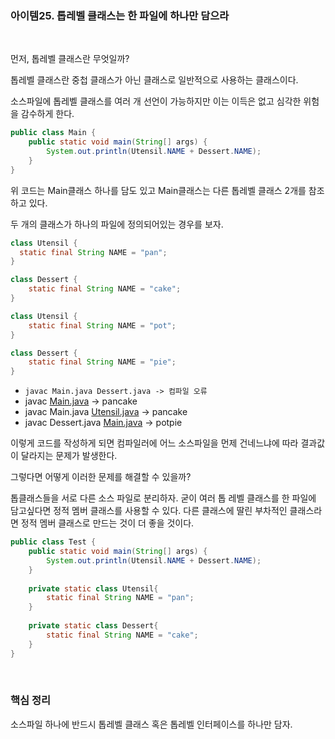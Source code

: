 ### 아이템25. 톱레벨 클래스는 한 파일에 하나만 담으라

<br>

먼저, 톱레벨 클래스란 무엇일까?

톱레벨 클래스란 중첩 클래스가 아닌 클래스로 일반적으로 사용하는 클래스이다.

소스파일에 톱레벨 클래스를 여러 개 선언이 가능하지만 이는 이득은 없고 심각한 위험을 감수하게 한다.

```java
public class Main {
    public static void main(String[] args) {
        System.out.println(Utensil.NAME + Dessert.NAME);
    }
}
```

위 코드는 Main클래스 하나를 담도 있고 Main클래스는 다른 톱레벨 클래스 2개를 참조하고 있다. 

두 개의 클래스가 하나의 파일에 정의되어있는 경우를 보자.

```java
class Utensil {
  static final String NAME = "pan";
}

class Dessert {
    static final String NAME = "cake";
}
```

```java
class Utensil {
    static final String NAME = "pot";
}

class Dessert {
    static final String NAME = "pie";
}
```

- `javac Main.java Dessert.java -> 컴파일 오류`
- javac [Main.java](http://Main.java) → pancake
- javac Main.java [Utensil.java](http://Utensil.java) → pancake
- javac Dessert.java [Main.java](http://Main.java) → potpie

이렇게 코드를 작성하게 되면 컴파일러에 어느 소스파일을 먼제 건네느냐에 따라 결과값이 달라지는 문제가 발생한다. 

그렇다면 어떻게 이러한 문제를 해결할 수 있을까?

톱클래스들을 서로 다른 소스 파일로 분리하자. 굳이 여러 톱 레벨 클래스를 한 파일에 담고싶다면 정적 멤버 클래스를 사용할 수 있다. 다른 클래스에 딸린 부차적인 클래스라면 정적 멤버 클래스로 만드는 것이 더 좋을 것이다.

```java
public class Test {
    public static void main(String[] args) {
        System.out.println(Utensil.NAME + Dessert.NAME);
    }
    
    private static class Utensil{
        static final String NAME = "pan";
    }
    
    private static class Dessert{
        static final String NAME = "cake";
    }
}
```

<br> 

### 핵심 정리

소스파일 하나에 반드시 톱레벨 클래스 혹은 톱레벨 인터페이스를 하나만 담자.
